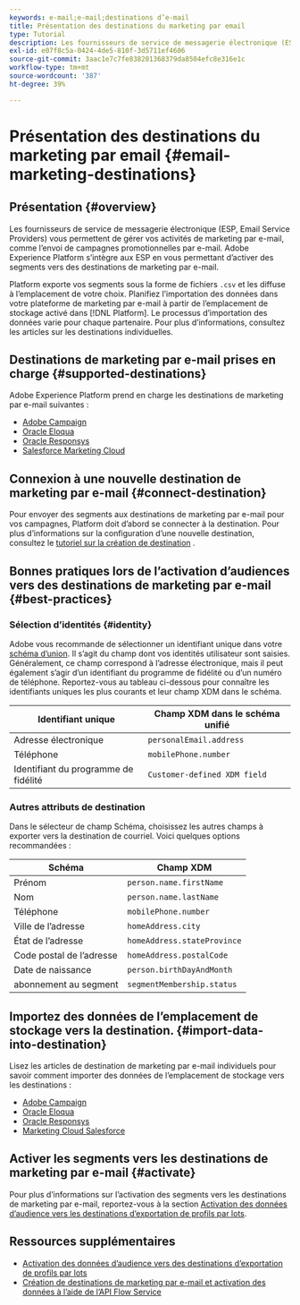 ```yaml
---
keywords: e-mail;e-mail;destinations d’e-mail
title: Présentation des destinations du marketing par email
type: Tutorial
description: Les fournisseurs de service de messagerie électronique (ESP, Email Service Providers) vous permettent de gérer vos activités de marketing par e-mail, comme l’envoi de campagnes promotionnelles par e-mail.
exl-id: e07f8c5a-0424-4de5-810f-3d5711ef4606
source-git-commit: 3aac1e7c7fe838201368379da8504efc8e316e1c
workflow-type: tm+mt
source-wordcount: '387'
ht-degree: 39%

---
```


# Présentation des destinations du marketing par email {#email-marketing-destinations}

## Présentation {#overview}

Les fournisseurs de service de messagerie électronique (ESP, Email Service Providers) vous permettent de gérer vos activités de marketing par e-mail, comme l’envoi de campagnes promotionnelles par e-mail. Adobe Experience Platform s’intègre aux ESP en vous permettant d’activer des segments vers des destinations de marketing par e-mail.

Platform exporte vos segments sous la forme de fichiers `.csv` et les diffuse à l’emplacement de votre choix. Planifiez l’importation des données dans votre plateforme de marketing par e-mail à partir de l’emplacement de stockage activé dans [!DNL Platform]. Le processus d’importation des données varie pour chaque partenaire. Pour plus d’informations, consultez les articles sur les destinations individuelles.

## Destinations de marketing par e-mail prises en charge {#supported-destinations}

Adobe Experience Platform prend en charge les destinations de marketing par e-mail suivantes :

* [Adobe Campaign](adobe-campaign.md)
* [Oracle Eloqua](oracle-eloqua.md)
* [Oracle Responsys](oracle-responsys.md)
* [Salesforce Marketing Cloud](salesforce-marketing-cloud.md)

## Connexion à une nouvelle destination de marketing par e-mail {#connect-destination}

Pour envoyer des segments aux destinations de marketing par e-mail pour vos campagnes, Platform doit d’abord se connecter à la destination. Pour plus d’informations sur la configuration d’une nouvelle destination, consultez le [tutoriel sur la création de destination](../../ui/connect-destination.md) .

## Bonnes pratiques lors de l’activation d’audiences vers des destinations de marketing par e-mail {#best-practices}

### Sélection d’identités {#identity}

Adobe vous recommande de sélectionner un identifiant unique dans votre [schéma d’union](../../../profile/home.md#profile-fragments-and-union-schemas). Il s’agit du champ dont vos identités utilisateur sont saisies. Généralement, ce champ correspond à l’adresse électronique, mais il peut également s’agir d’un identifiant du programme de fidélité ou d’un numéro de téléphone. Reportez-vous au tableau ci-dessous pour connaître les identifiants uniques les plus courants et leur champ XDM dans le schéma.

| Identifiant unique | Champ XDM dans le schéma unifié |
|----------------- | ---------------------------|
| Adresse électronique | `personalEmail.address` |
| Téléphone | `mobilePhone.number` |
| Identifiant du programme de fidélité | `Customer-defined XDM field` |

### Autres attributs de destination

Dans le sélecteur de champ Schéma, choisissez les autres champs à exporter vers la destination de courriel. Voici quelques options recommandées :

| Schéma | Champ XDM |
|------ | ---------|
| Prénom | `person.name.firstName` |
| Nom | `person.name.lastName` |
| Téléphone | `mobilePhone.number` |
| Ville de l’adresse | `homeAddress.city` |
| État de l’adresse | `homeAddress.stateProvince` |
| Code postal de l’adresse | `homeAddress.postalCode` |
| Date de naissance | `person.birthDayAndMonth` |
| abonnement au segment | `segmentMembership.status` |

## Importez des données de l’emplacement de stockage vers la destination. {#import-data-into-destination}

Lisez les articles de destination de marketing par e-mail individuels pour savoir comment importer des données de l’emplacement de stockage vers les destinations :

* [Adobe Campaign](adobe-campaign.md)
* [Oracle Eloqua](oracle-eloqua.md)
* [Oracle Responsys](oracle-responsys.md)
* [Marketing Cloud Salesforce](salesforce-marketing-cloud.md)

## Activer les segments vers les destinations de marketing par e-mail {#activate}

Pour plus d’informations sur l’activation des segments vers les destinations de marketing par e-mail, reportez-vous à la section [Activation des données d’audience vers les destinations d’exportation de profils par lots](../../ui/activate-batch-profile-destinations.md).

## Ressources supplémentaires

* [Activation des données d’audience vers des destinations d’exportation de profils par lots](../../ui/activate-batch-profile-destinations.md)
* [Création de destinations de marketing par e-mail et activation des données à l’aide de l’API Flow Service](../../api/email-marketing.md)
